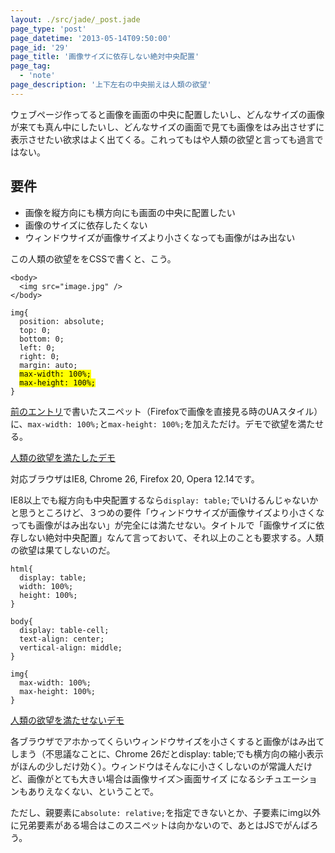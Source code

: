 ```yaml
---
layout: ./src/jade/_post.jade
page_type: 'post'
page_datetime: '2013-05-14T09:50:00'
page_id: '29'
page_title: '画像サイズに依存しない絶対中央配置'
page_tag:
  - 'note'
page_description: '上下左右の中央揃えは人類の欲望'
---
```

ウェブページ作ってると画像を画面の中央に配置したいし、どんなサイズの画像が来ても真ん中にしたいし、どんなサイズの画面で見ても画像をはみ出させずに表示させたい欲求はよく出てくる。これってもはや人類の欲望と言っても過言ではない。

## 要件

- 画像を縦方向にも横方向にも画面の中央に配置したい
- 画像のサイズに依存したくない
- ウィンドウサイズが画像サイズより小さくなっても画像がはみ出ない

この人類の欲望ををCSSで書くと、こう。

<pre title="人類の欲望を満たしたHMTL"><code data-language="html">&lt;body&gt;
  &lt;img src="image.jpg" /&gt;
&lt;/body&gt;</code></pre>

<pre title="人類の欲望を満たしたCSS"><code data-language="css">img{
  position: absolute;
  top: 0;
  bottom: 0;
  left: 0;
  right: 0;
  margin: auto;
  <mark>max-width: 100%;</mark>
  <mark>max-height: 100%;</mark>
}</code></pre>

[前のエントリ](/archives/11.html)で書いたスニペット（Firefoxで画像を直接見る時のUAスタイル）に、`max-width: 100%;`と`max-height: 100%;`を加えただけ。デモで欲望を満たせる。

[人類の欲望を満たしたデモ](/demo/31.html)

対応ブラウザはIE8, Chrome 26, Firefox 20, Opera 12.14です。

IE8以上でも縦方向も中央配置するなら`display: table;`でいけるんじゃないかと思うところけど、３つめの要件「ウィンドウサイズが画像サイズより小さくなっても画像がはみ出ない」が完全には満たせない。タイトルで「画像サイズに依存しない絶対中央配置」なんて言っておいて、それ以上のことも要求する。人類の欲望は果てしないのだ。

<pre title="display: table;では人類の欲望を満たせない"><code data-language="css">html{
  display: table;
  width: 100%;
  height: 100%;
}

body{
  display: table-cell;
  text-align: center;
  vertical-align: middle;
}

img{
  max-width: 100%;
  max-height: 100%;
}</code></pre>

[人類の欲望を満たせないデモ](/demo/32.html)

各ブラウザでアホかってくらいウィンドウサイズを小さくすると画像がはみ出てしまう（不思議なことに、Chrome 26だとdisplay: table;でも横方向の縮小表示がほんの少しだけ効く）。ウィンドウはそんなに小さくしないのが常識人だけど、画像がとても大きい場合は画像サイズ＞画面サイズ になるシチュエーションもありえなくない、ということで。

ただし、親要素に`absolute: relative;`を指定できないとか、子要素にimg以外に兄弟要素がある場合はこのスニペットは向かないので、あとはJSでがんばろう。
